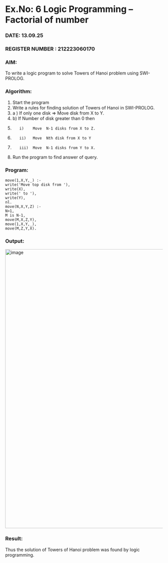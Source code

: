 # Ex.No: 6   Logic Programming – Factorial of number   
### DATE:  13.09.25                                                                          
### REGISTER NUMBER : 212223060170
### AIM: 
To  write  a logic program  to solve Towers of Hanoi problem  using SWI-PROLOG. 
### Algorithm:
1. Start the program
2.  Write a rules for finding solution of Towers of Hanoi in SWI-PROLOG.
3.  a )	If only one disk  => Move disk from X to Y.
4.  b)	If Number of disk greater than 0 then
5.        i)	Move  N-1 disks from X to Z.
6.        ii)	Move  Nth disk from X to Y
7.        iii)	Move  N-1 disks from Y to X.
8. Run the program  to find answer of  query.

### Program:
```
move(1,X,Y,_) :-
write('Move top disk from '),
write(X),
write(' to '),
write(Y),
nl.
move(N,X,Y,Z) :-
N>1,
M is N-1,
move(M,X,Z,Y),
move(1,X,Y,_),
move(M,Z,Y,X).

```
### Output:
<img width="1916" height="893" alt="image" src="https://github.com/user-attachments/assets/8f341777-76cb-47d9-be5e-17a436905cd4" />

### Result:
Thus the solution of Towers of Hanoi problem was found by logic programming.
